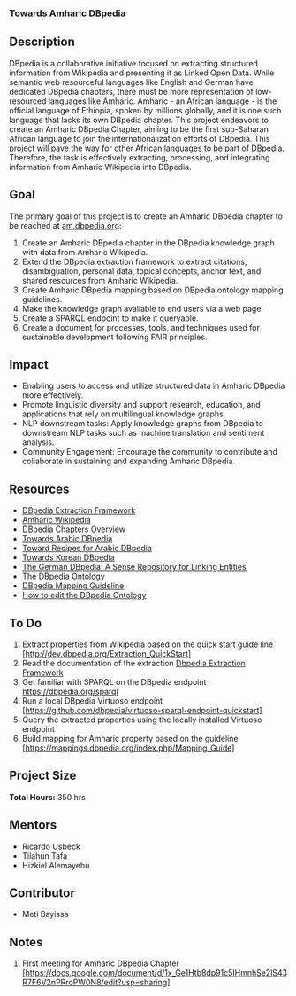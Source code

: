 ###  Towards Amharic DBpedia

## Description

DBpedia is a collaborative initiative focused on extracting structured information from Wikipedia and presenting it as Linked Open Data. While semantic web resourceful languages like English and German have dedicated DBpedia chapters, there must be more representation of low-resourced languages like Amharic. Amharic - an African language - is the official language of Ethiopia, spoken by millions globally, and it is one such language that lacks its own DBpedia chapter. This project endeavors to create an Amharic DBpedia Chapter, aiming to be the first sub-Saharan African language to join the internationalization efforts of DBpedia. This project will pave the way for other African languages to be part of DBpedia. Therefore, the task is effectively extracting, processing, and integrating information from Amharic Wikipedia into DBpedia.

## Goal

The primary goal of this project is to create an Amharic DBpedia chapter to be reached at [am.dbpedia.org](http://am.dbpedia.org):

1. Create an Amharic DBpedia chapter in the DBpedia knowledge graph with data from Amharic Wikipedia.
2. Extend the DBpedia extraction framework to extract citations, disambiguation, personal data, topical concepts, anchor text, and shared resources from Amharic Wikipedia.
3. Create Amharic DBpedia mapping based on DBpedia ontology mapping guidelines.
4. Make the knowledge graph available to end users via a web page.
5. Create a SPARQL endpoint to make it queryable.
6. Create a document for processes, tools, and techniques used for sustainable development following FAIR principles.

## Impact

- Enabling users to access and utilize structured data in Amharic DBpedia more effectively.
- Promote linguistic diversity and support research, education, and applications that rely on multilingual knowledge graphs.
- NLP downstream tasks: Apply knowledge graphs from DBpedia to downstream NLP tasks such as machine translation and sentiment analysis.
- Community Engagement: Encourage the community to contribute and collaborate in sustaining and expanding Amharic DBpedia.

## Resources
- [DBpedia Extraction Framework](https://github.com/dbpedia/extraction-framework)
- [Amharic Wikipedia](https://am.wikipedia.org)
- [DBpedia Chapters Overview](https://www.dbpedia.org/members/chapter-overview/)
- [Towards Arabic DBpedia](https://www.researchgate.net/publication/260631680_A_Step_towards_the_Arabic_DBpedia)  
- [Toward Recipes for Arabic DBpedia](https://dl.acm.org/doi/pdf/10.1145/2539150.2539199)
- [Towards Korean DBpedia](https://www.researchgate.net/publication/221273110_Towards_a_Korean_DBpedia_and_an_Approach_for_Complementing_the_Korean_Wikipedia_based_on_DBpedia)
- [The German DBpedia: A Sense Repository for Linking Entities](https://link.springer.com/chapter/10.1007/978-3-642-28249-2_17)
- [The DBpedia Ontology](dbpedia.org/resources/ontology/)
- [DBpedia Mapping Guideline](https://mappings.dbpedia.org/index.php/Mapping_Guide)
- [How to edit the DBpedia Ontology](https://mappings.dbpedia.org/index.php/How_to_edit_the_DBpedia_Ontology)


## To Do
1. Extract properties from Wikipedia based on the quick start guide line [http://dev.dbpedia.org/Extraction_QuickStart]
2. Read the documentation of the extraction [Dbpedia Extraction Framework](https://github.com/dbpedia/extraction-framework)
3. Get familiar with SPARQL on the DBpedia endpoint https://dbpedia.org/sparql
4. Run a local DBpedia Virtuoso endpoint [https://github.com/dbpedia/virtuoso-sparql-endpoint-quickstart]
5. Query the extracted properties using the locally installed Virtuoso endpoint
6. Build  mapping for Amharic property based on the guideline [https://mappings.dbpedia.org/index.php/Mapping_Guide]

## Project Size

**Total Hours:** 350 hrs

## Mentors
- Ricardo Usbeck
- Tilahun Tafa
- Hizkiel Alemayehu



## Contributor

- Meti Bayissa


## Notes
1. First meeting for Amharic DBpedia Chapter [https://docs.google.com/document/d/1x_Ge1Htb8dp91c5IHmnhSe2lS43R7F6V2nPRroPW0N8/edit?usp=sharing]
 
   
